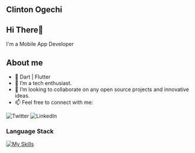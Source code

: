 ## Clinton Ogechi

## Hi There👋      

I'm a Mobile App Developer   

## About me    

- 🔭 Dart | Flutter
- 🌱 I’m a tech enthusiast.
- 👯 I’m looking to collaborate on any open source projects and innovative ideas.
- 📫 Feel free to connect with me:


![Twitter](https://img.shields.io/badge/Twitter-%231DA1F2.svg?style=for-the-badge&logo=Twitter&logoColor=white) ![LinkedIn](https://img.shields.io/badge/linkedin-%230077B5.svg?style=for-the-badge&logo=linkedin&logoColor=white)

### Language Stack

[![My Skills](https://skillicons.dev/icons?i=dart,flutter,firebase,git,github,linux,bash,html,css,bootstrap,aws)](https://skillicons.dev)


